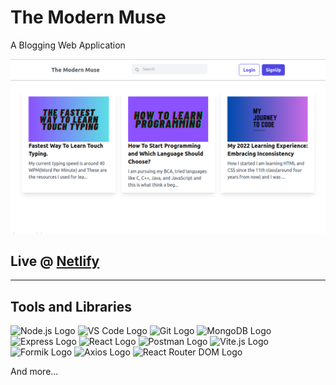 # The Modern Muse

A Blogging Web Application

![homepage](./public/TheModernMuse-Screenshot-Homepage.png)

## Live @ [Netlify](https://chic-sorbet-938a35.netlify.app/)

<hr>

## Tools and Libraries

<img src="https://nodejs.org/static/images/logo.svg" alt="Node.js Logo" width="50">
<img src="https://code.visualstudio.com/assets/favicon.ico" alt="VS Code Logo" width="50">
<img src="https://git-scm.com/images/logos/downloads/Git-Icon-1788C.png" alt="Git Logo" width="50">
<img src="https://www.mongodb.com/assets/images/global/favicon.ico" alt="MongoDB Logo" width="50">
<img src="https://expressjs.com/images/express-facebook-share.png" alt="Express Logo" width="50">
<img src="https://reactjs.org/favicon.ico" alt="React Logo" width="50">
<img src="https://uxwing.com/wp-content/themes/uxwing/download/brands-and-social-media/postman-icon.png" alt="Postman Logo" width="50">
<img src="https://vitejs.dev/logo.svg" alt="Vite.js Logo" width="50">
<img src="https://user-images.githubusercontent.com/4060187/61057426-4e5a4600-a3c3-11e9-9114-630743e05814.png" alt="Formik Logo" width="50">
<img src="https://axios-http.com/assets/logo.svg" alt="Axios Logo" width="50">
<img src="https://reactrouter.com/favicon.ico" alt="React Router DOM Logo" width="50">

And more...
